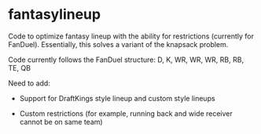 # fantasylineup
Code to optimize fantasy lineup with the ability for restrictions (currently for FanDuel). Essentially, this solves a variant of the knapsack problem. 

Code currently follows the FanDuel structure: D, K, WR, WR, WR, RB, RB, TE, QB


Need to add:

- Support for DraftKings style lineup and custom style lineups

- Custom restrictions (for example, running back and wide receiver cannot be on same team)